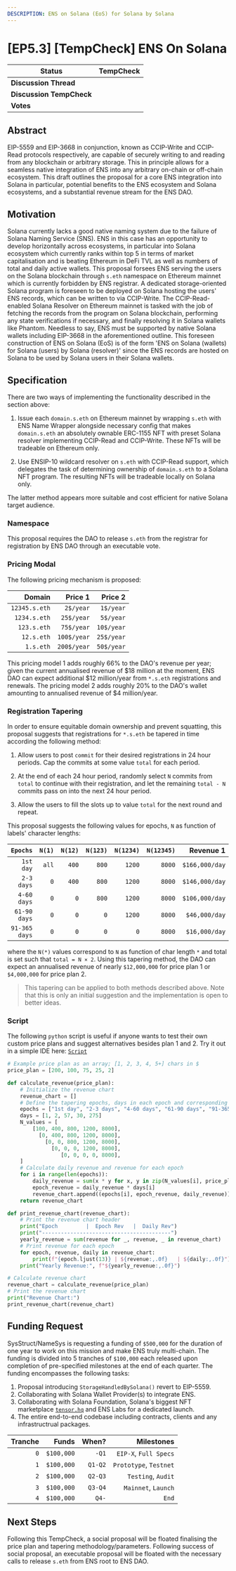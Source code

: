 ```yaml
---
DESCRIPTION: ENS on Solana (EoS) for Solana by Solana
---
```


# [EP5.3] [TempCheck] ENS On Solana 

  
  | **Status**                | TempCheck                    |
  | ------------------------- | ---------------------------- |
  | **Discussion Thread**     | []()                         |
  | **Discussion TempCheck**  |                              | 
  | **Votes**                 | []()                         |      


## Abstract
EIP-5559 and EIP-3668 in conjunction, known as CCIP-Write and CCIP-Read protocols respectively, are capable of securely writing to and reading from any blockchain or arbitrary storage. This in principle allows for a seamless native integration of ENS into any arbitrary on-chain or off-chain ecosystem. This draft outlines the proposal for a core ENS integration into Solana in particular, potential benefits to the ENS ecosystem and Solana ecosystems, and a substantial revenue stream for the ENS DAO.

## Motivation
Solana currently lacks a good native naming system due to the failure of Solana Naming Service (SNS). ENS in this case has an opportunity to develop horizontally across ecosystems, in particular into Solana ecosystem which currently ranks within top 5 in terms of market capitalisation and is beating Ethereum in DeFi TVL as well as numbers of total and daily active wallets. This proposal forsees ENS serving the users on the Solana blockchain through `s.eth` namespace on Ethereum mainnet which is currently forbidden by ENS registrar. A dedicated storage-oriented Solana program is foreseen to be deployed on Solana hosting the users' ENS records, which can be written to via CCIP-Write. The CCIP-Read-enabled Solana Resolver on Ethereum mainnet is tasked with the job of fetching the records from the program on Solana blockchain, performing any state verifications if necessary, and finally resolving it in Solana wallets like Phantom. Needless to say, ENS must be supported by native Solana wallets including EIP-3668 in the aforementioned outline. This foreseen construction of ENS on Solana (EoS) is of the form 'ENS on Solana (wallets) for Solana (users) by Solana (resolver)' since the ENS records are hosted on Solana to be used by Solana users in their Solana wallets.

## Specification
There are two ways of implementing the functionality described in the section above: 

1. Issue each `domain.s.eth` on Ethereum mainnet by wrapping `s.eth` with ENS Name Wrapper alongside necessary config that makes `domain.s.eth` an absolutely ownable ERC-1155 NFT with preset Solana resolver implementing CCIP-Read and CCIP-Write. These NFTs will be tradeable on Ethereum only.

2. Use ENSIP-10 wildcard resolver on `s.eth` with CCIP-Read support, which delegates the task of determining ownership of `domain.s.eth` to a Solana NFT program. The resulting NFTs will be tradeable locally on Solana only.

The latter method appears more suitable and cost efficient for native Solana target audience.

### Namespace
This proposal requires the DAO to release `s.eth` from the registrar for registration by ENS DAO through an executable vote.

### Pricing Modal
The following pricing mechanism is proposed:

| Domain          | Price 1      | Price 2      |
|----------------:|-------------:|-------------:|
| `12345.s.eth`   | `2$/year`    | `1$/year`    | 
| `1234.s.eth`    | `25$/year`   | `5$/year`    |
| `123.s.eth`     | `75$/year`   | `10$/year`   | 
| `12.s.eth`      | `100$/year`  | `25$/year`   | 
| `1.s.eth`       | `200$/year`  | `50$/year`   | 

This pricing model 1 adds roughly 66% to the DAO's revenue per year; given the current annualised revenue of $18 million at the moment, ENS DAO can expect additional $12 million/year from `*.s.eth` registrations and renewals. The pricing model 2 adds roughly 20% to the DAO's wallet amounting to annualised revenue of $4 million/year.

### Registration Tapering
In order to ensure equitable domain ownership and prevent squatting, this proposal suggests that registrations for `*.s.eth` be tapered in time according the following method:

1. Allow users to post `commit` for their desired registrations in 24 hour periods. Cap the commits at some value `total` for each period.

2. At the end of each 24 hour period, randomly select `N` commits from `total` to continue with their registration, and let the remaining `total - N` commits pass on into the next 24 hour period. 

3. Allow the users to fill the slots up to value `total` for the next round and repeat.

This proposal suggests the following values for epochs, `N` as function of labels' character lengths:

| `Epochs`      |       `N(1)` |      `N(12)` |      `N(123)` |     `N(1234)` |    `N(12345)` |      Revenue 1 |      Revenue 2 |
|--------------:|-------------:|-------------:|--------------:|--------------:|--------------:|---------------:|---------------:|
| `1st day`     |       `all`  |       `400`  |        `800`  |       `1200`  |       `8000`  | `$166,000/day` |  `$37,000/day` |
| `2-3 days`    |         `0`  |       `400`  |        `800`  |       `1200`  |       `8000`  | `$146,000/day` |  `$32,000/day` |
| `4-60 days`   |         `0`  |         `0`  |        `800`  |       `1200`  |       `8000`  | `$106,000/day` |  `$22,000/day` |   
| `61-90 days`  |         `0`  |         `0`  |         `0`   |       `1200`  |       `8000`  |  `$46,000/day` |  `$14,000/day` |
| `91-365 days` |         `0`  |         `0`  |         `0`   |          `0`  |       `8000`  |  `$16,000/day` |   `$8,000/day` |

where the `N(*)` values correspond to `N` as function of char length `*` and total is set such that `total = N × 2`. Using this tapering method, the DAO can expect an annualised revenue of nearly `$12,000,000` for price plan 1 or `$4,000,000` for price plan 2. 

> This tapering can be applied to both methods described above. Note that this is only an initial suggestion and the implementation is open to better ideas.

### Script
The following `python` script is useful if anyone wants to test their own custom price plans and suggest alternatives besides plan 1 and 2. Try it out in a simple IDE here: [`Script`](https://www.programiz.com/python-programming/online-compiler/)

```python
# Example price plan as an array; [1, 2, 3, 4, 5+] chars in $
price_plan = [200, 100, 75, 25, 2]

def calculate_revenue(price_plan):
    # Initialize the revenue chart
    revenue_chart = []
    # Define the tapering epochs, days in each epoch and corresponding N values
    epochs = ["1st day", "2-3 days", "4-60 days", "61-90 days", "91-365 days"]
    days = [1, 2, 57, 30, 275]
    N_values = [
        [100, 400, 800, 1200, 8000],
          [0, 400, 800, 1200, 8000],
            [0, 0, 800, 1200, 8000],
              [0, 0, 0, 1200, 8000],
                 [0, 0, 0, 0, 8000],
    ]
    # Calculate daily revenue and revenue for each epoch
    for i in range(len(epochs)):
        daily_revenue = sum(x * y for x, y in zip(N_values[i], price_plan))
        epoch_revenue = daily_revenue * days[i]
        revenue_chart.append((epochs[i], epoch_revenue, daily_revenue))
    return revenue_chart

def print_revenue_chart(revenue_chart):
    # Print the revenue chart header
    print("Epoch         |  Epoch Rev   |  Daily Rev")
    print("-----------------------------------------")
    yearly_revenue = sum(revenue for _, revenue, _ in revenue_chart)
    # Print revenue for each epoch
    for epoch, revenue, daily in revenue_chart:
        print(f"{epoch.ljust(13)} | ${revenue:,.0f}   | ${daily:,.0f}")
    print("Yearly Revenue:", f"${yearly_revenue:,.0f}")

# Calculate revenue chart
revenue_chart = calculate_revenue(price_plan)
# Print the revenue chart
print("Revenue Chart:")
print_revenue_chart(revenue_chart)
```

## Funding Request
SysStruct/NameSys is requesting a funding of `$500,000` for the duration of one year to work on this mission and make ENS truly multi-chain. The funding is divided into 5 tranches of `$100,000` each released upon completion of pre-specified milestones at the end of each quarter. The funding encompasses the following tasks:

1. Proposal introducing `StorageHandledBySolana()` revert to EIP-5559.
2. Collaborating with Solana Wallet Provider(s) to integrate ENS.
3. Collaborating with Solana Foundation, Solana's biggest NFT marketplace [`tensor.hq`](tensor.trade) and ENS Labs for a dedicated launch.
4. The entire end-to-end codebase including contracts, clients and any infrastructrual packages.

| Tranche         | Funds        | When?        |                Milestones |
|----------------:|-------------:|-------------:|--------------------------:|
| `0`             | `$100,000`   |   `-Q1`      |   `EIP-X`, `Full Specs`   | 
| `1`             | `$100,000`   | `Q1-Q2`      | `Prototype`, `Testnet`    |  
| `2`             | `$100,000`   | `Q2-Q3`      |     `Testing`, `Audit`    |  
| `3`             | `$100,000`   | `Q3-Q4`      |    `Mainnet`, `Launch`    |  
| `4`             | `$100,000`   | `Q4-`        |                  `End`    |  

## Next Steps
Following this TempCheck, a social proposal will be floated finalising the price plan and tapering methodology/parameters. Following success of social proposal, an executable proposal will be floated with the necessary calls to release `s.eth` from ENS root to ENS DAO.